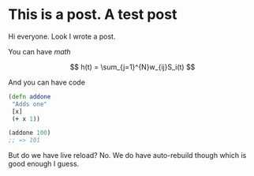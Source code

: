 # This is a post. A test post

Hi everyone. Look I wrote a post.

You can have _math_

$$
h(t) = \sum_{j=1}^{N}w_{ij}S_i(t)
$$

And you can have code
``` clojure
(defn addone
 "Adds one"
 [x]
 (+ x 1))

(addone 100)
;; => 101
```
But do we have live reload? No. We do have auto-rebuild though which is good enough I guess.